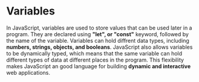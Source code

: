 # Variables

In JavaScript, variables are used to store values that can be used later in a program. They are declared using **"let", or "const"** keyword, followed by the name of the variable. Variables can hold diffrent data types, including **numbers, strings, objects, and booleans**. JavaScript also allows variables to be dynamically typed, which means that the same variable can hold different types of data at different places in the program. This flexibility makes JavaScript an good language for building **dynamic and interactive** web applications.
